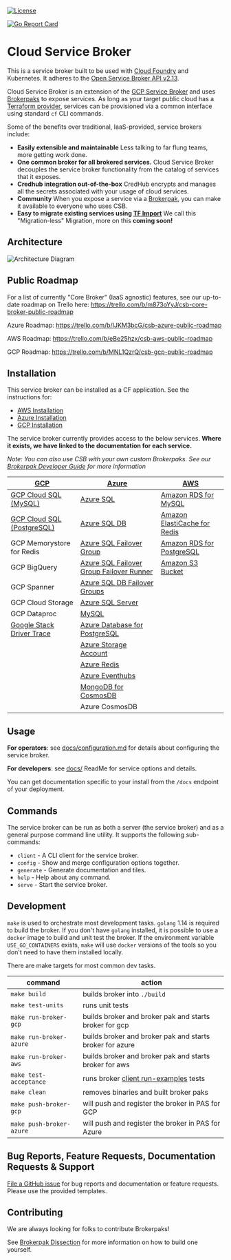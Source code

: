 [![License](https://img.shields.io/badge/license-Apache%202.0-blue.svg)](https://opensource.org/licenses/Apache-2.0)

[![Go Report Card](https://goreportcard.com/badge/github.com/pivotal/cloud-service-broker)](https://goreportcard.com/report/github.com/pivotal/cloud-service-broker)

# Cloud Service Broker

This is a service broker built to be used with [Cloud Foundry](https://docs.cloudfoundry.org/services/overview.html) and Kubernetes. It adheres to the [Open Service Broker API v2.13](https://github.com/openservicebrokerapi/servicebroker/blob/v2.13/spec.md).

Cloud Service Broker is an extension of the [GCP Service Broker](https://github.com/GoogleCloudPlatform/gcp-service-broker) and uses [Brokerpaks](https://github.com/pivotal/cloud-service-broker/blob/master/docs/brokerpak-intro.md) to expose services. As long as your target public cloud has a [Terraform provider](https://www.terraform.io/docs/providers/index.html), services can be provisioned via a common interface using standard `cf` CLI commands.

Some of the benefits over traditional, IaaS-provided, service brokers include: 
- **Easily extensible and maintainable** Less talking to far flung teams, more getting work done. 
- **One common broker for all brokered services.** Cloud Service Broker decouples the service broker functionality from the catalog of services that it exposes.
- **Credhub integration out-of-the-box** CredHub encrypts and manages all the secrets associated with your usage of cloud services.
- **Community** When you expose a service via a [Brokerpak](https://github.com/pivotal/cloud-service-broker/blob/master/docs/brokerpak-intro.md), you can make it available to everyone who uses CSB.
- **Easy to migrate existing services using [TF Import](https://www.terraform.io/docs/import/index.html)** We call this "Migration-less" Migration, more on this **coming soon!** 

## Architecture
![Architecture Diagram](https://lh6.googleusercontent.com/GoNJx-4dQ51pEY6mCLkus1peKhZJbDMj4JHpdu83stfQrbcsjd45ypBPzpspfWAPPYrc63BREaawwRHS4Ht4U7m2yWAHItwaIgfuwUtn_KxfF96s6Jby7BRIliZ6BZz1HL-KhaI)



## Public Roadmap
For a list of currently "Core Broker" (IaaS agnostic) features, see our up-to-date roadmap on Trello here: https://trello.com/b/m873oYyJ/csb-core-broker-public-roadmap

Azure Roadmap: https://trello.com/b/IJKM3bcG/csb-azure-public-roadmap

AWS Roadmap: https://trello.com/b/eBe25hzx/csb-aws-public-roadmap

GCP Roadmap: https://trello.com/b/MNL1QzrQ/csb-gcp-public-roadmap

## Installation

This service broker can be installed as a CF application. See the instructions for:

- [AWS Installation](./docs/aws-installation.md)
- [Azure Installation](./docs/azure-installation.md) 
- [GCP Installation](./docs/gcp-installation.md) 


The service broker currently provides access to the below services. **Where it exists, we have linked to the documentation for each service.** 

*Note: You can also use CSB with your own custom Brokerpaks. See our [Brokerpak Developer Guide](./docs/brokerpak-development.md) for more information*

| [GCP](./docs/gcp-installation.md) | [Azure]((./docs/azure-installation.md)) | [AWS]((./docs/aws-installation.md)) |	
|-----|-------| ----|	
|[GCP Cloud SQL (MySQL)](./docs/mysql-plans-and-config.md)|[Azure SQL](./docs/mssql-plans-and-config.md)|[Amazon RDS for MySQL](./docs/mysql-plans-and-config.md)|	
|[GCP Cloud SQL (PostgreSQL)](./docs/postgresql-plans-and-config.md)|[Azure SQL DB](./docs/mssql-db-plans-and-config.md)|[Amazon ElastiCache for Redis](./docs/redis-plans-and-config.md)|	
|GCP Memorystore for Redis|[Azure SQL Failover Group](./docs/mssql-fog-plans-and-config.md)|[Amazon RDS for PostgreSQL](./docs/postgresql-plans-and-config.md)|	
|GCP BigQuery|[Azure SQL Failover Group Failover Runner](./docs/azure-fog-failover-runner.md)|[Amazon S3 Bucket](./docs/s3-bucket-plans-and-config.md)|	
|GCP Spanner|[Azure SQL DB Failover Groups](./docs/mssql-db-fog-config.md)||	
|GCP Cloud Storage|[Azure SQL Server](./docs/mssql-server-plans-and-config.md)||	
|GCP Dataproc|[MySQL](docs/mysql-plans-and-config.md)||	
|[Google Stack Driver Trace](./docs/stack-driver-trace.md)|[Azure Database for PostgreSQL](./docs/postgresql-plans-and-config.md)||	
||[Azure Storage Account](./docs/azure-storage-account-plans-and-config.md)||
||[Azure Redis](./docs/redis-plans-and-config.md)||
||[Azure Eventhubs](./docs/azure-event-hubs.md)||
||[MongoDB for CosmosDB](./docs/mongo-plans-and-config.md)||
||Azure CosmosDB||

## Usage

**For operators**: see [docs/configuration.md](./docs/configuration.md) for details about configuring the service broker.

**For developers**: see [docs/](./docs) ReadMe for service options and details.

You can get documentation specific to your install from the `/docs` endpoint of your deployment.


## Commands

The service broker can be run as both a server (the service broker) and as a general purpose command line utility.
It supports the following sub-commands:

 * `client` - A CLI client for the service broker.
 * `config` - Show and merge configuration options together.
 * `generate` - Generate documentation and tiles.
 * `help` - Help about any command.
 * `serve` - Start the service broker.

## Development

`make` is used to orchestrate most development tasks. 
`golang` 1.14 is required to build the broker. If you don't have `golang` installed, it is possible to use a `docker` image to build and unit test the broker. If the environment variable `USE_GO_CONTAINERS` exists, `make` will use `docker` versions of the tools so you don't need to have them installed locally. 

There are make targets for most common dev tasks. 

| command | action |
|---------|--------|
`make build` | builds broker into `./build`
`make test-units` | runs unit tests
`make run-broker-gcp` | builds broker and broker pak and starts broker for gcp
`make run-broker-azure` | builds broker and broker pak and starts broker for azure
`make run-broker-aws` | builds broker and broker pak and starts broker for aws
`make test-acceptance` | runs broker [client run-examples](./TESTING.md) tests
`make clean` | removes binaries and built broker paks
`make push-broker-gcp` | will push and register the broker in PAS for GCP
`make push-broker-azure` | will push and register the broker in PAS for Azure

## Bug Reports, Feature Requests, Documentation Requests & Support

[File a GitHub issue](https://github.com/pivotal/cloud-service-broker/issues) for bug reports and documentation or feature requests. Please use the provided templates.  

## Contributing
We are always looking for folks to contribute Brokerpaks! 

See [Brokerpak Dissection](https://github.com/pivotal/cloud-service-broker/blob/master/docs/brokerpak-dissection.md) for more information on how to build one yourself.
